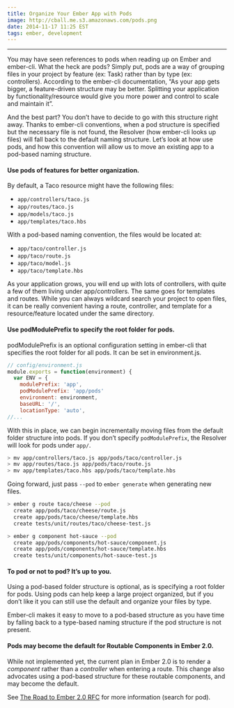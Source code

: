 ```yaml
---
title: Organize Your Ember App with Pods
image: http://cball.me.s3.amazonaws.com/pods.png
date: 2014-11-17 11:25 EST
tags: ember, development
---
```


---

You may have seen references to pods when reading up on Ember and ember-cli. What the heck are pods? Simply put, pods are a way of grouping files in your project by feature (ex: Task) rather than by type (ex: controllers). According to the ember-cli documentation, “As your app gets bigger, a feature-driven structure may be better. Splitting your application by functionality/resource would give you more power and control to scale and maintain it”.

And the best part? You don’t have to decide to go with this structure right away. Thanks to ember-cli conventions, when a pod structure is specified but the necessary file is not found, the Resolver (how ember-cli looks up files) will fall back to the default naming structure. Let’s look at how use pods, and how this convention will allow us to move an existing app to a pod-based naming structure.

#### Use pods of features for better organization.
By default, a Taco resource might have the following files:

- `app/controllers/taco.js`
- `app/routes/taco.js`
- `app/models/taco.js` 
- `app/templates/taco.hbs`

With a pod-based naming convention, the files would be located at: 

- `app/taco/controller.js`
- `app/taco/route.js`
- `app/taco/model.js`
- `app/taco/template.hbs`

As your application grows, you will end up with lots of controllers, with quite a few of them living under app/controllers. The same goes for templates and routes. While you can always wildcard search your project to open files, it can be really convenient having a route, controller, and template for a resource/feature located under the same directory.


#### Use podModulePrefix to specify the root folder for pods.
podModulePrefix is an optional configuration setting in ember-cli that specifies the root folder for all pods. It can be set in environment.js.

~~~js
// config/environment.js
module.exports = function(environment) {
  var ENV = {
    modulePrefix: 'app',
    podModulePrefix: 'app/pods'
    environment: environment,
    baseURL: '/',
    locationType: 'auto',
//...
~~~

With this in place, we can begin incrementally moving files from the default folder structure into pods. If you don’t specify `podModulePrefix`, the Resolver will look for pods under `app/`.

~~~bash
> mv app/controllers/taco.js app/pods/taco/controller.js
> mv app/routes/taco.js app/pods/taco/route.js
> mv app/templates/taco.hbs app/pods/taco/template.hbs
~~~

Going forward, just pass `--pod` to `ember generate` when generating new files.

~~~bash
> ember g route taco/cheese --pod
  create app/pods/taco/cheese/route.js
  create app/pods/taco/cheese/template.hbs
  create tests/unit/routes/taco/cheese-test.js

> ember g component hot-sauce --pod
  create app/pods/components/hot-sauce/component.js
  create app/pods/components/hot-sauce/template.hbs
  create tests/unit/components/hot-sauce-test.js
~~~

#### To pod or not to pod? It’s up to you.
Using a pod-based folder structure is optional, as is specifying a root folder for pods. Using pods can help keep a large project organized, but if you don’t like it you can still use the default and organize your files by type.

Ember-cli makes it easy to move to a pod-based structure as you have time by falling back to a type-based naming structure if the pod structure is not present.

#### Pods may become the default for Routable Components in Ember 2.0.

While not implemented yet, the current plan in Ember 2.0 is to render a *component* rather than a *controller* when entering a route. This change also advocates using a pod-based structure for these routable components, and may become the default.

See [The Road to Ember 2.0 RFC](https://github.com/emberjs/rfcs/pull/15) for more information (search for pod).

